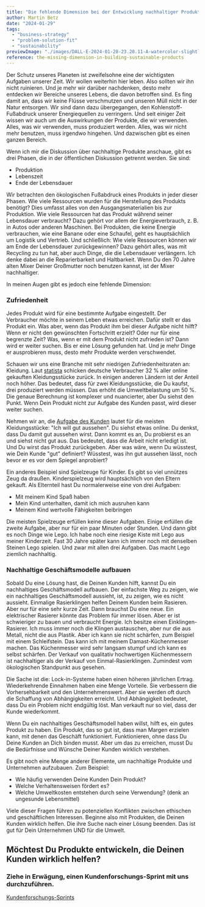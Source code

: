 ```yaml
---
title: "Die fehlende Dimension bei der Entwicklung nachhaltiger Produkte"
author: Martin Betz
date: "2024-01-29"
tags:
  - "business-strategy"
  - "problem-solution-fit"
  - "sustainability"
previewImage: "./images/DALL·E-2024-01-28-23.20.11-A-watercolor-slightly-geometric-styled-painting-depicting-a-dad-and-his-son-playing-with-building-blocks-resembling-Lego-in-a-living-room.-Add-some.png"
reference: the-missing-dimension-in-building-sustainable-products
---
```


Der Schutz unseres Planeten ist zweifelsohne eine der wichtigsten Aufgaben unserer Zeit. Wir wollen weiterhin hier leben. Also sollten wir ihn nicht ruinieren. Und je mehr wir darüber nachdenken, desto mehr entdecken wir Bereiche unseres Lebens, die davon betroffen sind. Es fing damit an, dass wir keine Flüsse verschmutzen und unseren Müll nicht in der Natur entsorgen. Wir sind dann dazu übergegangen, den Kohlenstoff-Fußabdruck unserer Energiequellen zu verringern. Und seit einiger Zeit wissen wir auch um die Auswirkungen der Produkte, die wir verwenden. Alles, was wir verwenden, muss produziert werden. Alles, was wir nicht mehr benutzen, muss irgendwo hingehen. Und dazwischen gibt es einen ganzen Bereich.

Wenn ich mir die Diskussion über nachhaltige Produkte anschaue, gibt es drei Phasen, die in der öffentlichen Diskussion getrennt werden. Sie sind:

- Produktion
- Lebenszeit
- Ende der Lebensdauer

Wir betrachten den ökologischen Fußabdruck eines Produkts in jeder dieser Phasen. Wie viele Ressourcen wurden für die Herstellung des Produkts benötigt? Dies umfasst alles von den Ausgangsmaterialien bis zur Produktion. Wie viele Ressourcen hat das Produkt während seiner Lebensdauer verbraucht? Dazu gehört vor allem der Energieverbrauch, z. B. in Autos oder anderen Maschinen. Bei Produkten, die keine Energie verbrauchen, wie eine Banane oder eine Schaufel, geht es hauptsächlich um Logistik und Vertrieb. Und schließlich: Wie viele Ressourcen können wir am Ende der Lebensdauer zurückgewinnen? Dazu gehört alles, was mit Recycling zu tun hat, aber auch Dinge, die die Lebensdauer verlängern. Ich denke dabei an die Reparierbarkeit und Haltbarkeit. Wenn Du den 70 Jahre alten Mixer Deiner Großmutter noch benutzen kannst, ist der Mixer nachhaltiger.

In meinen Augen gibt es jedoch eine fehlende Dimension:

### Zufriedenheit

Jedes Produkt wird für eine bestimmte Aufgabe eingestellt. Der Verbraucher möchte in seinem Leben etwas erreichen. Dafür stellt er das Produkt ein. Was aber, wenn das Produkt ihm bei dieser Aufgabe nicht hilft? Wenn er nicht den gewünschten Fortschritt erzielt? Oder nur für eine begrenzte Zeit? Was, wenn er mit dem Produkt nicht zufrieden ist? Dann wird er weiter suchen. Bis er eine Lösung gefunden hat. Und je mehr Dinge er ausprobieren muss, desto mehr Produkte werden verschwendet.

Schauen wir uns eine Branche mit sehr niedrigen Zufriedenheitsraten an: Kleidung. Laut [statista](https://www.statista.com/) schicken deutsche Verbraucher 32 % aller online gekauften Kleidungsstücke zurück. In einigen anderen Ländern ist der Anteil noch höher. Das bedeutet, dass für zwei Kleidungsstücke, die Du kaufst, drei produziert werden müssen. Das erhöht die Umweltbelastung um 50 %. Die genaue Berechnung ist komplexer und nuancierter, aber Du siehst den Punkt. Wenn Dein Produkt nicht zur Aufgabe des Kunden passt, wird dieser weiter suchen.

Nehmen wir an, die [Aufgabe des Kunden](/blog/verstehen-die-zu-erledigenden-aufgaben-perspektive/) lautet für die meisten Kleidungsstücke: "Ich will gut aussehen". Du siehst etwas online. Du denkst, dass Du damit gut aussehen wirst. Dann kommt es an, Du probierst es an und siehst nicht gut aus. Das bedeutet, dass die Arbeit nicht erledigt ist. Und Du wirst das Produkt zurückgeben. Aber was wäre, wenn Du wüsstest, wie Dein Kunde "gut" definiert? Wüsstest, was ihn gut aussehen lässt, noch bevor er es vor dem Spiegel anprobiert?

Ein anderes Beispiel sind Spielzeuge für Kinder. Es gibt so viel unnützes Zeug da draußen. Kinderspielzeug wird hauptsächlich von den Eltern gekauft. Als Elternteil hast Du normalerweise eine von drei Aufgaben:

- Mit meinem Kind Spaß haben
- Mein Kind unterhalten, damit ich mich ausruhen kann
- Meinem Kind wertvolle Fähigkeiten beibringen

Die meisten Spielzeuge erfüllen keine dieser Aufgaben. Einige erfüllen die zweite Aufgabe, aber nur für ein paar Minuten oder Stunden. Und dann gibt es noch Dinge wie Lego. Ich habe noch eine riesige Kiste mit Lego aus meiner Kinderzeit. Fast 30 Jahre später kann ich immer noch mit denselben Steinen Lego spielen. Und zwar mit allen drei Aufgaben. Das macht Lego ziemlich nachhaltig.

### Nachhaltige Geschäftsmodelle aufbauen

Sobald Du eine Lösung hast, die Deinen Kunden hilft, kannst Du ein nachhaltiges Geschäftsmodell aufbauen. Der einfachste Weg zu zeigen, wie ein nachhaltiges Geschäftsmodell aussieht, ist, zu zeigen, wie es nicht aussieht. Einmalige Rasierklingen helfen Deinem Kunden beim Rasieren. Aber nur für eine sehr kurze Zeit. Dann brauchst Du eine neue. Ein elektrischer Rasierer könnte das Problem für immer lösen. Aber er ist schwieriger zu bauen und verbraucht Energie. Ich besitze einen Einklingen-Rasierer. Ich muss immer noch die Klingen austauschen, aber nur die aus Metall, nicht die aus Plastik. Aber ich kann sie nicht schärfen, zum Beispiel mit einem Schleifstein. Das kann ich mit meinem Damast-Küchenmesser machen. Das Küchenmesser wird sehr langsam stumpf und ich kann es selbst schärfen. Der Verkauf von qualitativ hochwertigen Küchenmessern ist nachhaltiger als der Verkauf von Einmal-Rasierklingen. Zumindest vom ökologischen Standpunkt aus gesehen.

Die Sache ist die: Lock-in-Systeme haben einen höheren jährlichen Ertrag. Wiederkehrende Einnahmen haben eine Menge Vorteile. Sie verbessern die Vorhersehbarkeit und den Unternehmenswert. Aber sie werden oft durch die Schaffung von Abhängigkeiten erreicht. Und Abhängigkeit bedeutet, dass Du ein Problem nicht endgültig löst. Man verkauft nur so viel, dass der Kunde wiederkommt.

Wenn Du ein nachhaltiges Geschäftsmodell haben willst, hilft es, ein gutes Produkt zu haben. Ein Produkt, das so gut ist, dass man Margen erzielen kann, mit denen das Geschäft funktioniert. Funktionieren, ohne dass Du Deine Kunden an Dich binden musst. Aber um das zu erreichen, musst Du die Bedürfnisse und Wünsche Deiner Kunden wirklich verstehen.

Es gibt noch eine Menge anderer Elemente, um nachhaltige Produkte und Unternehmen aufzubauen. Zum Beispiel:

- Wie häufig verwenden Deine Kunden Dein Produkt?
- Welche Verhaltensweisen fördert es?
- Welche Umweltkosten entstehen durch seine Verwendung? (denk an ungesunde Lebensmittel)

Viele dieser Fragen führen zu potenziellen Konflikten zwischen ethischen und geschäftlichen Interessen. Beginne also mit Produkten, die Deinen Kunden wirklich helfen. Die ihre Suche nach einer Lösung beenden. Das ist gut für Dein Unternehmen UND für die Umwelt.

## Möchtest Du Produkte entwickeln, die Deinen Kunden wirklich helfen?

### Ziehe in Erwägung, einen Kundenforschungs-Sprint mit uns durchzuführen.

[Kundenforschungs-Sprints](/leistungen/mastering-jobs-to-be-done-online-workshop/)
